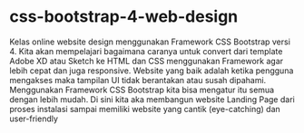 # css-bootstrap-4-web-design
Kelas online website design menggunakan Framework CSS Bootstrap versi 4. Kita akan mempelajari bagaimana caranya untuk convert dari template Adobe XD atau Sketch ke HTML dan CSS menggunakan Framework agar lebih cepat dan juga responsive.  Website yang baik adalah ketika pengguna mengakses maka tampilan UI tidak berantakan atau susah dipahami. Menggunakan Framework CSS Bootstrap kita bisa mengatur itu semua dengan lebih mudah.  Di sini kita aka membangun website Landing Page dari proses instalasi sampai memiliki website yang cantik (eye-catching) dan user-friendly

